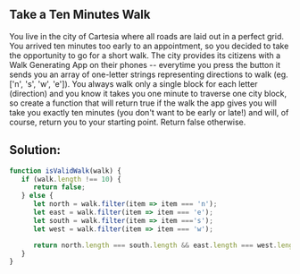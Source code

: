 
## Take a Ten Minutes Walk

You live in the city of Cartesia where all roads are laid out in a perfect grid. You arrived ten minutes too early to an appointment, so you decided to take the opportunity to go for a short walk. The city provides its citizens with a Walk Generating App on their phones -- everytime you press the button it sends you an array of one-letter strings representing directions to walk (eg. ['n', 's', 'w', 'e']). You always walk only a single block for each letter (direction) and you know it takes you one minute to traverse one city block, so create a function that will return true if the walk the app gives you will take you exactly ten minutes (you don't want to be early or late!) and will, of course, return you to your starting point. Return false otherwise.

## Solution:

```javascript
function isValidWalk(walk) {
   if (walk.length !== 10) {
      return false;
   } else {
      let north = walk.filter(item => item === 'n');
      let east = walk.filter(item => item === 'e');
      let south = walk.filter(item => item ==='s');
      let west = walk.filter(item => item === 'w');

      return north.length === south.length && east.length === west.length;
   }
}
```


